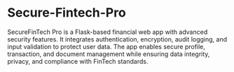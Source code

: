 # Secure-Fintech-Pro
SecureFinTech Pro is a Flask-based financial web app with advanced security features. It integrates authentication, encryption, audit logging, and input validation to protect user data. The app enables secure profile, transaction, and document management while ensuring data integrity, privacy, and compliance with FinTech standards.
